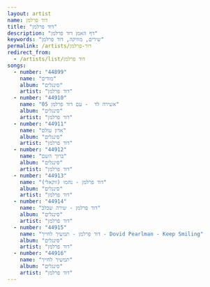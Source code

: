 ```yaml
---
layout: artist
name: דוד פרלמן
title: "דוד פרלמן"
description: "דף האמן דוד פרלמן"
keywords: "שירים, מוזיקה, דוד פרלמן"
permalink: /artists/דוד-פרלמן
redirect_from:
  - /artists/list/דוד פרלמן
songs:
  - number: "44899"
    name: "מודים"
    album: "סינגלים"
    artist: "דוד פרלמן"
  - number: "44910"
    name: "05 אשירה לד  - עם דוד פרלמן"
    album: "סינגלים"
    artist: "דוד פרלמן"
  - number: "44911"
    name: "אדון עולם"
    album: "סינגלים"
    artist: "דוד פרלמן"
  - number: "44912"
    name: "ברוך השם"
    album: "סינגלים"
    artist: "דוד פרלמן"
  - number: "44913"
    name: "דוד פרלמן - נחמו (ווקאלי)"
    album: "סינגלים"
    artist: "דוד פרלמן"
  - number: "44914"
    name: "דוד פרלמן - שירה שבלב"
    album: "סינגלים"
    artist: "דוד פרלמן"
  - number: "44915"
    name: "דוד פרלמן - תמשיך לחייך - Dovid Pearlman - Keep Smiling"
    album: "סינגלים"
    artist: "דוד פרלמן"
  - number: "44916"
    name: "תמשיך לחייך"
    album: "סינגלים"
    artist: "דוד פרלמן"
---
```

